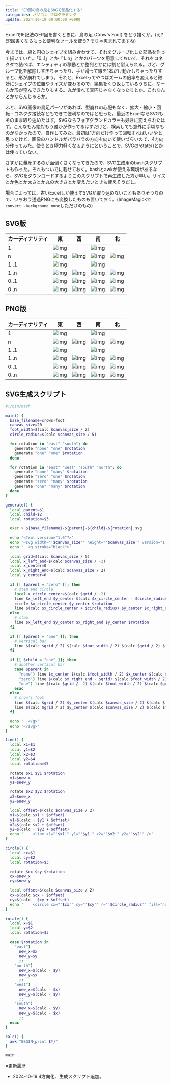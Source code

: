 ```yaml
---
title: "ER図の鳥の足をSVGで部品化する"
categories: パソコン プログラミング
update: 2024-10-19 00:00:00 +0900
---
```


ExcelでIE記法のER図を書くときに、鳥の足 (Crow's Foot) をどう描くか。(え? ER図書くならもっと便利なツールを使う? そりゃ恵まれてますね)

今までは、線と円のシェイプを組み合わせて、それをグループ化した部品を作って描いていた。「0..1」とか「1..n」とかのパーツを用意しておいて、それをコネクタで結べば、エンティティの移動とか整列とかには割と耐えられる。けど、グループ化を解除しすぎちゃったり、手が滑って線を1本だけ動かしちゃったりすると、形が崩れてしまう。それと、Excelってやつはズームの倍率を変えると微妙にシェイプの位置やサイズが変わるので、編集をくり返しているうちに、なーんか形が歪んできたりもする。丸が潰れて真円じゃなくなったりとか。これなんとかならんじゃろか。

ふと、SVG画像の鳥足パーツがあれば、型崩れの心配もなく、拡大・縮小・回転・コネクタ接続などもできて便利なのではと思った。最近のExcelならSVGもそのまま取り込めたはず。SVGならフォアグランドカラーも好きに変えられたはず。こんなもん絶対もう誰かが作ってるはずだけど、検索しても意外に手頃なものがなかったので、自作してみた。最初は1方向だけ作って回転すればいいやと思ったけど、画像のハンドルがバラバラの方向を向いて使いづらいので、4方向分作ってみた。使うとき極力軽くなるようにということで、SVGのrotate()とかは使っていない。

さすがに量産するのが面倒くさくなってきたので、SVG生成用のbashスクリプトも作った。それもついでに載せておく。bashとawkが使える環境があるなら、SVGをダウンロードするよりこのスクリプトで再生成した方が早い。サイズとか色とか太さとか丸の大きさとか変えたいときも使えそうだし。

場合によっては、古いExcelしか使えずSVGが取り込めないこともありそうなので、いちおう透過PNGにも変換したものも置いておく。(ImageMagickで`convert -background none`しただけのもの)

## SVG版

カーディナリティ|東|西|南|北
-|-|-|-|-
1|![img](resources/er-diagram/crows-foot-none-one-east.svg)||![img](resources/er-diagram/crows-foot-none-one-south.svg)
n|![img](resources/er-diagram/crows-foot-none-many-east.svg)|![img](resources/er-diagram/crows-foot-none-many-west.svg)|![img](resources/er-diagram/crows-foot-none-many-south.svg)|![img](resources/er-diagram/crows-foot-none-many-north.svg)
1..1|![img](resources/er-diagram/crows-foot-one-one-east.svg)||![img](resources/er-diagram/crows-foot-one-one-south.svg)
1..n|![img](resources/er-diagram/crows-foot-one-many-east.svg)|![img](resources/er-diagram/crows-foot-one-many-west.svg)|![img](resources/er-diagram/crows-foot-one-many-south.svg)|![img](resources/er-diagram/crows-foot-one-many-north.svg)
0..1|![img](resources/er-diagram/crows-foot-zero-one-east.svg)|![img](resources/er-diagram/crows-foot-zero-one-west.svg)|![img](resources/er-diagram/crows-foot-zero-one-south.svg)|![img](resources/er-diagram/crows-foot-zero-one-north.svg)
0..n|![img](resources/er-diagram/crows-foot-zero-many-east.svg)|![img](resources/er-diagram/crows-foot-zero-many-west.svg)|![img](resources/er-diagram/crows-foot-zero-many-south.svg)|![img](resources/er-diagram/crows-foot-zero-many-north.svg)

## PNG版

カーディナリティ|東|西|南|北
-|-|-|-|-
1|![img](resources/er-diagram/crows-foot-none-one-east.png)||![img](resources/er-diagram/crows-foot-none-one-south.png)
n|![img](resources/er-diagram/crows-foot-none-many-east.png)|![img](resources/er-diagram/crows-foot-none-many-west.png)|![img](resources/er-diagram/crows-foot-none-many-south.png)|![img](resources/er-diagram/crows-foot-none-many-north.png)
1..1|![img](resources/er-diagram/crows-foot-one-one-east.png)||![img](resources/er-diagram/crows-foot-one-one-south.png)
1..n|![img](resources/er-diagram/crows-foot-one-many-east.png)|![img](resources/er-diagram/crows-foot-one-many-west.png)|![img](resources/er-diagram/crows-foot-one-many-south.png)|![img](resources/er-diagram/crows-foot-one-many-north.png)
0..1|![img](resources/er-diagram/crows-foot-zero-one-east.png)|![img](resources/er-diagram/crows-foot-zero-one-west.png)|![img](resources/er-diagram/crows-foot-zero-one-south.png)|![img](resources/er-diagram/crows-foot-zero-one-north.png)
0..n|![img](resources/er-diagram/crows-foot-zero-many-east.png)|![img](resources/er-diagram/crows-foot-zero-many-west.png)|![img](resources/er-diagram/crows-foot-zero-many-south.png)|![img](resources/er-diagram/crows-foot-zero-many-north.png)

## SVG生成スクリプト

```bash
#!/bin/bash

main() {
  base_filename=crows-foot
  canvas_size=20
  foot_width=$(calc $canvas_size / 2)
  circle_radius=$(calc $canvas_size / 5)

  for rotation in "east" "south"; do
    generate "none" "one" $rotation
    generate "one" "one" $rotation
  done

  for rotation in "east" "west" "south" "north"; do
    generate "none" "many" $rotation
    generate "zero" "one" $rotation
    generate "zero" "many" $rotation
    generate "one" "many" $rotation
  done
}

generate() {
  local parent=$1
  local child=$2
  local rotation=$3

  exec > ${base_filename}-${parent}-${child}-${rotation}.svg

  echo '<?xml version="1.0"?>'
  echo '<svg width="'$canvas_size'" height="'$canvas_size'" version="1.1" xmlns="http://www.w3.org/2000/svg">'
  echo '  <g stroke="black">'

  local grid=$(calc $canvas_size / 5)
  local x_left_end=$(calc $canvas_size / -2)
  local x_center=0
  local x_right_end=$(calc $canvas_size / 2)
  local y_center=0

  if [[ $parent = "zero" ]]; then
    # stem and circle
    local x_circle_center=$(calc $grid / -2)
    line $x_left_end $y_center $(calc $x_circle_center - $circle_radius) $y_center $rotation
    circle $x_circle_center $y_center $rotation
    line $(calc $x_circle_center + $circle_radius) $y_center $x_right_end $y_center $rotation
  else
    # stem
    line $x_left_end $y_center $x_right_end $y_center $rotation
  fi

  if [[ $parent = "one" ]]; then
    # vertical bar
    line $(calc $grid / 2) $(calc $foot_width / 2) $(calc $grid / 2) $(calc $foot_width / -2) $rotation
  fi

  if [[ $child = "one" ]]; then
    # another vertical bar
    case $parent in
      "none") line $x_center $(calc $foot_width / 2) $x_center $(calc $foot_width / -2) $rotation;;
      "zero") line $(calc $x_right_end - $grid) $(calc $foot_width / 2) $(calc $x_right_end - $grid) $(calc $foot_width / -2) $rotation;;
      "one") line $(calc $grid / -2) $(calc $foot_width / 2) $(calc $grid / -2) $(calc $foot_width / -2) $rotation;;
    esac
  else
    # crow's foot
    line $(calc $grid / 2) $y_center $(calc $canvas_size / 2) $(calc $foot_width / 2) $rotation
    line $(calc $grid / 2) $y_center $(calc $canvas_size / 2) $(calc $foot_width / -2) $rotation
  fi

  echo '  </g>'
  echo '</svg>'
}

line() {
  local x1=$1
  local y1=$2
  local x2=$3
  local y2=$4
  local rotation=$5

  rotate $x1 $y1 $rotation
  x1=$new_x
  y1=$new_y

  rotate $x2 $y2 $rotation
  x2=$new_x
  y2=$new_y

  local offset=$(calc $canvas_size / 2)
  x1=$(calc $x1 + $offset)
  y1=$(calc - $y1 + $offset)
  x2=$(calc $x2 + $offset)
  y2=$(calc - $y2 + $offset)
  echo '    <line x1="'$x1'" y1="'$y1'" x2="'$x2'" y2="'$y2'" />'
}

circle() {
  local cx=$1
  local cy=$2
  local rotation=$3

  rotate $cx $cy $rotation
  cx=$new_x
  cy=$new_y

  local offset=$(calc $canvas_size / 2)
  cx=$(calc $cx + $offset)
  cy=$(calc - $cy + $offset)
  echo '    <circle cx="'$cx'" cy="'$cy'" r="'$circle_radius'" fill="none" />'
}

rotate() {
  local x=$1
  local y=$2
  local rotation=$3

  case $rotation in
    "east")
      new_x=$x
      new_y=$y
      ;;
    "north")
      new_x=$(calc - $y)
      new_y=$x
      ;;
    "west")
      new_x=$(calc - $x)
      new_y=$(calc - $y)
      ;;
    "south")
      new_x=$(calc - $y)
      new_y=$(calc - $x)
      ;;
  esac
}

calc() {
  awk "BEGIN{print $*}"
}

main
```

※更新履歴

- 2024-10-19 4方向化、生成スクリプト追加。
